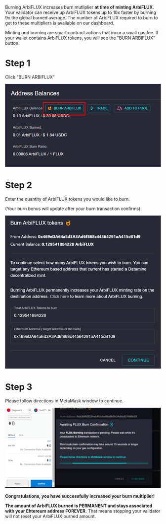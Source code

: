 Burning ArbiFLUX increases burn mutliplier **at time of minting ArbiFLUX**. Your validator can receive up ArbiFLUX tokens up to 10x faster by burning 9x the global burned average. The number of ArbiFLUX required to burn to get to these multipliers is available on our dashboard.

Minting and burning are smart contract actions that incur a small gas fee. If your wallet contains ArbiFLUX tokens, you will see the "BURN ARBIFLUX" button. 

# Step 1
Click "BURN ARBIFLUX"

![Burning](../../helpArticles/assets/images/pngs/burningFlux/burningFlux2L2.png#_maxWidth=512)

# Step 2
Enter the quantity of ArbiFLUX tokens you would like to burn.

(Your burn bonus will update after your burn transaction confirms).

![Burning](../../helpArticles/assets/images/pngs/burningFlux/burningFlux3L2.png#_maxWidth=512)

# Step 3
Please follow directions in MetaMask window to continue.

![Burning](../../helpArticles/assets/images/pngs/burningFlux/burningFlux4.png)

**Congratulations, you have successfully increased your burn multiplier!**

**The amount of ArbiFLUX burned is PERMANENT and stays associated with your Ehtereum address FOREVER.** That means stopping your validator will not reset your ArbiFLUX burned amount.